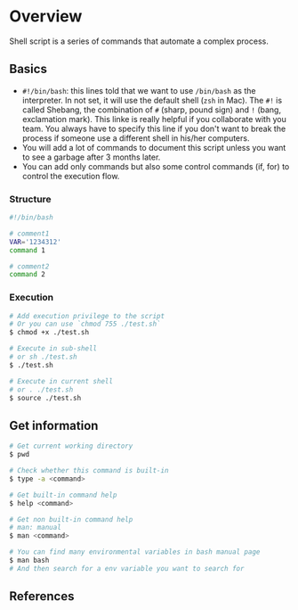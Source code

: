# Overview

Shell script is a series of commands that automate a complex process. 

## Basics
- `#!/bin/bash`: this lines told that we want to use `/bin/bash` as the interpreter. In not set, it will use the default shell (`zsh` in Mac). The `#!` is called Shebang, the combination of `#` (sharp, pound sign) and `!` (bang, exclamation mark). This linke is really helpful if you collaborate with you team. You always have to specify this line if you don't want to break the process if someone use a different shell in his/her computers.
- You will add a lot of commands to document this script unless you want to see a garbage after 3 months later.
- You can add only commands but also some control commands (if, for) to control the execution flow.

### Structure
```bash title=test.sh
#!/bin/bash

# comment1
VAR='1234312'
command 1

# comment2
command 2
```

### Execution
```bash
# Add execution privilege to the script
# Or you can use `chmod 755 ./test.sh`
$ chmod +x ./test.sh

# Execute in sub-shell
# or sh ./test.sh
$ ./test.sh

# Execute in current shell
# or . ./test.sh
$ source ./test.sh
```

## Get information
```bash
# Get current working directory
$ pwd

# Check whether this command is built-in
$ type -a <command>

# Get built-in command help
$ help <command>

# Get non built-in command help
# man: manual
$ man <command>

# You can find many environmental variables in bash manual page
$ man bash
# And then search for a env variable you want to search for
```


## References
